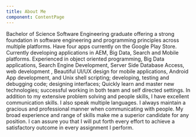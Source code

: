 ```yaml
---
title: About Me
component: ContentPage
---
```


Bachelor of Science Software Engineering graduate offering a strong foundation
in software engineering and programming principles across multiple platforms.
Have four apps currently on the Google Play Store. Currently developing
applications in AEM, Big Data, Search and Mobile platforms. Experienced in
object­ oriented programming, Big Data applications, Search Engine Development,
Server Side Database Access, web development , Beautiful UI/UX design for
mobile applications, Android App development, and Unix shell scripting;
developing, testing and debugging code; designing interfaces; Quickly learn and
master new technologies; successful working in both team and self ­directed
settings. In addition to my extensive problem solving and people skills, I have
excellent communication skills. I also speak multiple languages. I always
maintain a gracious and professional manner when communicating with people. My
broad experience and range of skills make me a superior candidate for any
position. I can assure you that I will put forth every effort to achieve a
satisfactory outcome in every assignment I perform.

